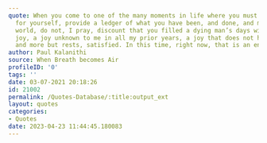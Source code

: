 ```yaml
---
quote: When you come to one of the many moments in life where you must give an account
  for yourself, provide a ledger of what you have been, and done, and meant to the
  world, do not, I pray, discount that you filled a dying man’s days with a sated
  joy, a joy unknown to me in all my prior years, a joy that does not hunger for more
  and more but rests, satisfied. In this time, right now, that is an enormous thing.
author: Paul Kalanithi
source: When Breath becomes Air
profileID: '0'
tags: ''
date: 03-07-2021 20:18:26
id: 21002
permalink: /Quotes-Database/:title:output_ext
layout: quotes
categories:
- Quotes
date: 2023-04-23 11:44:45.180083
---
```

